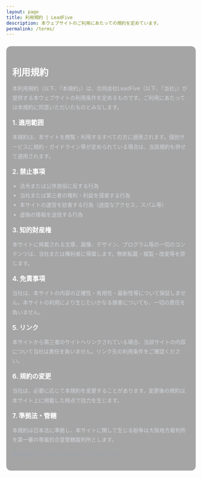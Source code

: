 ```yaml
---
layout: page
title: 利用規約 | LeadFive
description: 本ウェブサイトのご利用にあたっての規約を定めています。
permalink: /terms/
---
```


<style>
  .legal { max-width: 900px; margin: 1.5rem auto; padding: 1rem; background: rgba(0,0,0,0.35); border-radius: 12px; }
  .legal h1 { font-size: 1.5rem; margin-bottom: .6rem; color: #fff; }
  .legal h2 { font-size: 1.05rem; margin: 1rem 0 .5rem; color: #fff; }
  .legal p, .legal li { color: #d1d5db; line-height: 1.8; }
  .legal ul { padding-left: 1.25rem; }
  .legal time { color: #9ca3af; font-size: .9rem; }

  @media (max-width: 768px) {
    .legal { padding: .75rem; }
    .legal h1 { font-size: 1.3rem; }
    .legal h2 { font-size: 0.98rem; }
    .legal p, .legal li { line-height: 1.75; font-size: 1rem; }
  }
</style>

<section class="legal">
  <h1>利用規約</h1>
  <p>本利用規約（以下、「本規約」）は、合同会社LeadFive（以下、「当社」）が提供する本ウェブサイトの利用条件を定めるものです。ご利用にあたっては本規約に同意いただいたものとみなします。</p>

  <h2>1. 適用範囲</h2>
  <p>本規約は、本サイトを閲覧・利用するすべての方に適用されます。個別サービスに規約・ガイドライン等が定められている場合は、当該規約も併せて適用されます。</p>

  <h2>2. 禁止事項</h2>
  <ul>
    <li>法令または公序良俗に反する行為</li>
    <li>当社または第三者の権利・利益を侵害する行為</li>
    <li>本サイトの運営を妨害する行為（過度なアクセス、スパム等）</li>
    <li>虚偽の情報を送信する行為</li>
  </ul>

  <h2>3. 知的財産権</h2>
  <p>本サイトに掲載される文章、画像、デザイン、プログラム等の一切のコンテンツは、当社または権利者に帰属します。無断転載・複製・改変等を禁じます。</p>

  <h2>4. 免責事項</h2>
  <p>当社は、本サイトの内容の正確性・有用性・最新性等について保証しません。本サイトの利用により生じたいかなる損害についても、一切の責任を負いません。</p>

  <h2>5. リンク</h2>
  <p>本サイトから第三者のサイトへリンクされている場合、当該サイトの内容について当社は責任を負いません。リンク先の利用条件をご確認ください。</p>

  <h2>6. 規約の変更</h2>
  <p>当社は、必要に応じて本規約を変更することがあります。変更後の規約は本サイト上に掲載した時点で効力を生じます。</p>

  <h2>7. 準拠法・管轄</h2>
  <p>本規約は日本法に準拠し、本サイトに関して生じる紛争は大阪地方裁判所を第一審の専属的合意管轄裁判所とします。</p>

  <p><time>最終更新日: {{ 'now' | date: '%Y-%m-%d' }}</time></p>
</section>
